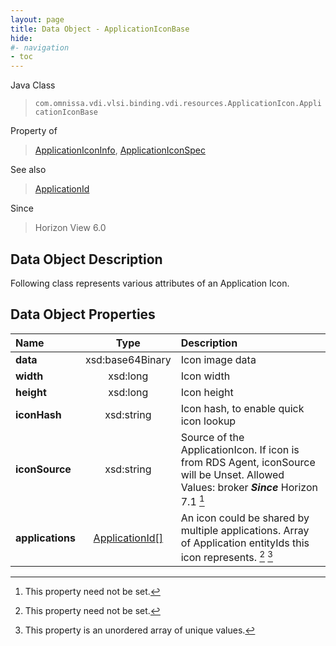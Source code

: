 ```yaml
---
layout: page
title: Data Object - ApplicationIconBase
hide:
#- navigation
- toc
---
```






Java Class
> `com.omnissa.vdi.vlsi.binding.vdi.resources.ApplicationIcon.ApplicationIconBase`

Property of
> [ApplicationIconInfo](vdi.resources.ApplicationIcon.ApplicationIconInfo.md#field_detail), [ApplicationIconSpec](vdi.resources.ApplicationIcon.ApplicationIconSpec.md#field_detail)

See also
> [ApplicationId](vdi.entity.ApplicationId.md)

Since
> Horizon View 6.0


## Data Object Description

Following class represents various attributes of an Application Icon.

## Data Object Properties

 Name | Type | Description
:---|:---:|:---
**data**|  xsd:base64Binary|  Icon image data
**width**|  xsd:long|  Icon width
**height**|  xsd:long|  Icon height
**iconHash**|  xsd:string|  Icon hash, to enable quick icon lookup
**iconSource**|  xsd:string|  Source of the ApplicationIcon. If icon is from RDS Agent, iconSource will be Unset. Allowed Values: broker  **_Since_** Horizon 7.1 [^1]
**applications**| [ApplicationId[]](vdi.entity.ApplicationId.md)|  An icon could be shared by multiple applications. Array of Application entityIds this icon represents. [^1] [^14]
 


 


[^1]: This property need not be set.
[^14]: This property is an unordered array of unique values.